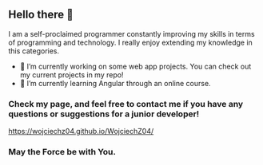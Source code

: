 ## Hello there 👋

I am a self-proclaimed programmer constantly improving my skills in terms of programming and technology. I really enjoy extending my knowledge in this categories.

- 🔭 I’m currently working on some web app projects. You can check out my current projects in my repo!
- 🌱 I’m currently learning Angular through an online course.

### Check my page, and feel free to contact me if you have any questions or suggestions for a junior developer!
https://wojciechz04.github.io/WojciechZ04/

### May the Force be with You.
